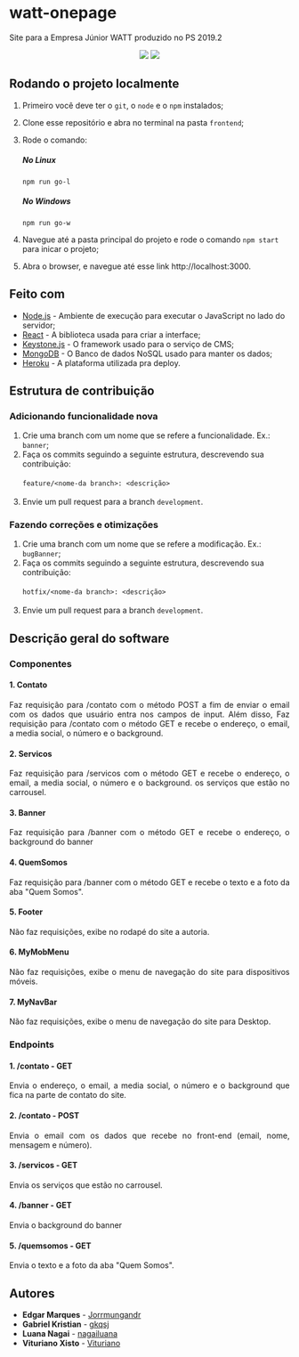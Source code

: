 # watt-onepage

Site para a Empresa Júnior WATT produzido no PS 2019.2
<p align="center">
  <img src="https://img.shields.io/badge/npm-v6.13.0-orange"/> <img src="https://img.shields.io/badge/node-v10.16.3-green"/>
<p/>

## Rodando o projeto localmente

1. Primeiro você deve ter o `git`, o `node` e o `npm` instalados;
2. Clone esse repositório e abra no terminal na pasta `frontend`;
3. Rode o comando:
    ##### No Linux
      `npm run go-l`

    ##### No Windows
      `npm run go-w`


4. Navegue até a pasta principal do projeto e rode o comando `npm start` para inicar o projeto;
5. Abra o browser, e navegue até esse link http://localhost:3000.

## Feito com

* [Node.js](https://nodejs.org) - Ambiente de execução para executar o JavaScript no lado do servidor;
* [React](https://reactjs.org) - A biblioteca usada para criar a interface;
* [Keystone.js](https://sass-lang.com/libsass) - O framework usado para o serviço de CMS;
* [MongoDB](https://www.mongodb.com/) - O Banco de dados NoSQL usado para manter os dados;
* [Heroku](https://www.heroku.com/platform) - A plataforma utilizada pra deploy.

## Estrutura de contribuição

### Adicionando funcionalidade nova

1. Crie uma branch com um nome que se refere a funcionalidade. Ex.: `banner`;
2. Faça os commits seguindo a seguinte estrutura, descrevendo sua contribuição:
   <br><br>`feature/<nome-da branch>: <descrição>`<br><br>
3. Envie um pull request para a branch `development`.

### Fazendo correções e otimizações
1. Crie uma branch com um nome que se refere a modificação. Ex.: `bugBanner`;
2. Faça os commits seguindo a seguinte estrutura, descrevendo sua contribuição:
   <br><br>`hotfix/<nome-da branch>: <descrição>`<br><br>
3. Envie um pull request para a branch `development`.

## Descrição geral do software

### Componentes

  #### 1. Contato


  <p align="justify">
  Faz requisição para /contato com o método POST a fim de enviar o email com os dados que usuário entra nos campos de input. Além disso, Faz requisição para /contato com o método GET e recebe o endereço, o email, a media social, o número e o background.
  <p/>

  #### 2. Servicos
  <p align="justify">
  Faz requisição para /servicos com o método GET e recebe o endereço, o email, a media social, o número e o background. os serviços que estão no carrousel.
  <p/>

  #### 3. Banner
  <p align="justify">
  Faz requisição para /banner com o método GET e recebe o endereço, o background do banner
  <p/>

  #### 4. QuemSomos
  <p align="justify">
  Faz requisição para /banner com o método GET e recebe o texto e a foto da aba "Quem Somos".
  <p/>

  #### 5. Footer
  <p align="justify">
  Não faz requisições, exibe no rodapé do site a autoria.
  <p/>

  #### 6. MyMobMenu
  <p align="justify">
  Não faz requisições, exibe o menu de navegação do site para dispositivos móveis.
  <p/>

  #### 7. MyNavBar
  <p align="justify">
  Não faz requisições, exibe o menu de navegação do site para Desktop.
  <p/>

### Endpoints

  #### 1. /contato - GET
  <p align="justify">
  Envia o endereço, o email, a media social, o número e o background que fica na parte de contato do site.
  <p/>

  #### 2. /contato - POST
  <p align="justify">
  Envia o email com os dados que recebe no front-end (email, nome, mensagem e número).
  <p/>

  #### 3. /servicos - GET
  <p align="justify">
  Envia os serviços que estão no carrousel.
  <p/>

  #### 4. /banner - GET
  <p align="justify">
  Envia o background do banner
  <p/>

  #### 5. /quemsomos - GET
  <p align="justify">
  Envia o texto e a foto da aba "Quem Somos".

## Autores

* **Edgar Marques** - [Jorrmungandr](https://github.com/Jorrmungandr)
* **Gabriel Kristian** - [gkqsj](https://github.com/gkqsj)
* **Luana Nagai** - [nagailuana](https://www.behance.net/user/?username=nagailuana)
* **Vituriano Xisto** - [Vituriano](https://github.com/Vituriano)

